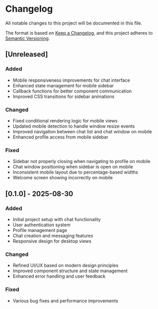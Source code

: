 # Changelog

All notable changes to this project will be documented in this file.

The format is based on [Keep a Changelog](https://keepachangelog.com/en/1.0.0/),
and this project adheres to [Semantic Versioning](https://semver.org/spec/v2.0.0.html).

## [Unreleased]

### Added
- Mobile responsiveness improvements for chat interface
- Enhanced state management for mobile sidebar
- Callback functions for better component communication
- Improved CSS transitions for sidebar animations

### Changed
- Fixed conditional rendering logic for mobile views
- Updated mobile detection to handle window resize events
- Improved navigation between chat list and chat window on mobile
- Enhanced profile access from mobile sidebar

### Fixed
- Sidebar not properly closing when navigating to profile on mobile
- Chat window positioning when sidebar is open on mobile
- Inconsistent mobile layout due to percentage-based widths
- Welcome screen showing incorrectly on mobile

## [0.1.0] - 2025-08-30

### Added
- Initial project setup with chat functionality
- User authentication system
- Profile management page
- Chat creation and messaging features
- Responsive design for desktop views

### Changed
- Refined UI/UX based on modern design principles
- Improved component structure and state management
- Enhanced error handling and user feedback

### Fixed
- Various bug fixes and performance improvements